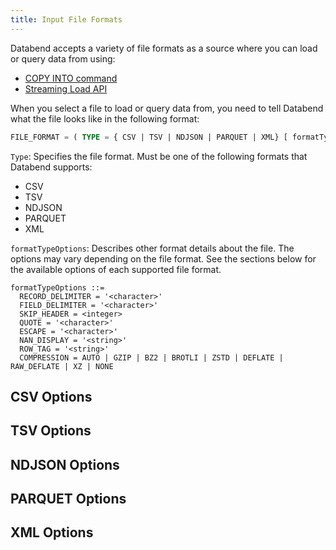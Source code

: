 ```yaml
---
title: Input File Formats
---
```


Databend accepts a variety of file formats as a source where you can load or query data from using:
- [COPY INTO command](../14-sql-commands/10-dml/dml-copy-into-table.md)
- [Streaming Load API](../11-integrations/00-api/03-streaming-load.md)

When you select a file to load or query data from, you need to tell Databend what the file looks like in the following format:

```sql
FILE_FORMAT = ( TYPE = { CSV | TSV | NDJSON | PARQUET | XML} [ formatTypeOptions ] )
```

`Type`: Specifies the file format. Must be one of the following formats that Databend supports:
- CSV
- TSV
- NDJSON
- PARQUET
- XML

`formatTypeOptions`: Describes other format details about the file. The options may vary depending on the file format. See the sections below for the available options of each supported file format.

```
formatTypeOptions ::=
  RECORD_DELIMITER = '<character>'
  FIELD_DELIMITER = '<character>'
  SKIP_HEADER = <integer>
  QUOTE = '<character>'
  ESCAPE = '<character>'
  NAN_DISPLAY = '<string>'
  ROW_TAG = '<string>'
  COMPRESSION = AUTO | GZIP | BZ2 | BROTLI | ZSTD | DEFLATE | RAW_DEFLATE | XZ | NONE
```

## CSV Options

## TSV Options

## NDJSON Options

## PARQUET Options

## XML Options
